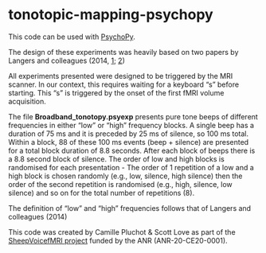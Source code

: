 # tonotopic-mapping-psychopy
This code can be used with [PsychoPy](https://www.psychopy.org).

The design of these experiments was heavily based on 
two papers by Langers and colleagues (2014, [1](https://linkinghub.elsevier.com/retrieve/pii/S1053811914006272); [2](https://linkinghub.elsevier.com/retrieve/pii/S1053811914006259))

All experiments presented were designed to be triggered by the MRI scanner. In our context, this requires waiting for a keyboard “s” before starting. This “s” is triggered by the onset of the first fMRI volume acquisition. 

The file **Broadband_tonotopy.psyexp** presents pure tone beeps of different frequencies in either “low” or “high” frequency blocks. A single beep has a duration of 75 ms and it is preceded by 25 ms of silence, so 100 ms total. Within a block, 88 of these 100 ms events (beep + silence) are presented for a total block duration of 8.8 seconds. After each block of beeps there is a 8.8 second block of silence. The order of low and high blocks is randomised for each presentation - The order of 1 repetition of a low and a high block is chosen randomly (e.g., low, silence, high silence) then the order of the second repetition is randomised (e.g., high, silence, low silence) and so on for the total number of repetitions (8).

The definition of “low” and “high” frequencies follows that of Langers and colleagues (2014)

This code was created by Camille Pluchot & Scott Love as part of the [SheepVoicefMRI project](https://anr.fr/Project-ANR-20-CE20-0001) funded by the ANR (ANR-20-CE20-0001).
